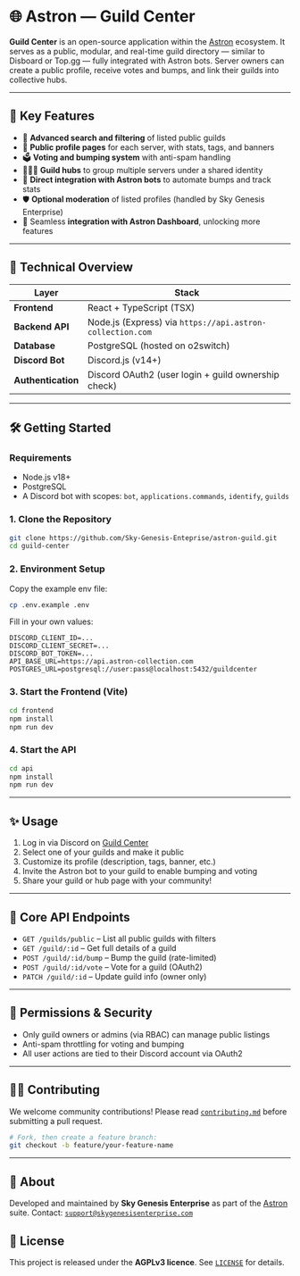 # 🌐 Astron — Guild Center

**Guild Center** is an open-source application within the [Astron](https://astron-collection.com) ecosystem. It serves as a public, modular, and real-time guild directory — similar to Disboard or Top.gg — fully integrated with Astron bots. Server owners can create a public profile, receive votes and bumps, and link their guilds into collective hubs.

---

## 🚀 Key Features

- 🔎 **Advanced search and filtering** of listed public guilds
- 📢 **Public profile pages** for each server, with stats, tags, and banners
- 🗳️ **Voting and bumping system** with anti-spam handling
- 🧑‍🤝‍🧑 **Guild hubs** to group multiple servers under a shared identity
- 🔗 **Direct integration with Astron bots** to automate bumps and track stats
- 🛡️ **Optional moderation** of listed profiles (handled by Sky Genesis Enterprise)
- 🧠 Seamless **integration with Astron Dashboard**, unlocking more features

---

## 🔧 Technical Overview

| Layer | Stack |
|-------|-------|
| **Frontend** | React + TypeScript (TSX) |
| **Backend API** | Node.js (Express) via `https://api.astron-collection.com` |
| **Database** | PostgreSQL (hosted on o2switch) |
| **Discord Bot** | Discord.js (v14+) |
| **Authentication** | Discord OAuth2 (user login + guild ownership check) |

---

## 🛠️ Getting Started

### Requirements

- Node.js v18+
- PostgreSQL
- A Discord bot with scopes: `bot`, `applications.commands`, `identify`, `guilds`

### 1. Clone the Repository

```bash
git clone https://github.com/Sky-Genesis-Enteprise/astron-guild.git
cd guild-center
````

### 2. Environment Setup

Copy the example env file:

```bash
cp .env.example .env
```

Fill in your own values:

```env
DISCORD_CLIENT_ID=...
DISCORD_CLIENT_SECRET=...
DISCORD_BOT_TOKEN=...
API_BASE_URL=https://api.astron-collection.com
POSTGRES_URL=postgresql://user:pass@localhost:5432/guildcenter
```

### 3. Start the Frontend (Vite)

```bash
cd frontend
npm install
npm run dev
```

### 4. Start the API

```bash
cd api
npm install
npm run dev
```

---

## ✨ Usage

1. Log in via Discord on [Guild Center](https://astron-collection.com/guild-center)
2. Select one of your guilds and make it public
3. Customize its profile (description, tags, banner, etc.)
4. Invite the Astron bot to your guild to enable bumping and voting
5. Share your guild or hub page with your community!

---

## 📌 Core API Endpoints

* `GET /guilds/public` – List all public guilds with filters
* `GET /guild/:id` – Get full details of a guild
* `POST /guild/:id/bump` – Bump the guild (rate-limited)
* `POST /guild/:id/vote` – Vote for a guild (OAuth2)
* `PATCH /guild/:id` – Update guild info (owner only)

---

## 🔐 Permissions & Security

* Only guild owners or admins (via RBAC) can manage public listings
* Anti-spam throttling for voting and bumping
* All user actions are tied to their Discord account via OAuth2

---

## 🧑‍💻 Contributing

We welcome community contributions! Please read [`contributing.md`](.github/CONTRIBUTING.md) before submitting a pull request.

```bash
# Fork, then create a feature branch:
git checkout -b feature/your-feature-name
```

---

## 🧠 About

Developed and maintained by **Sky Genesis Enterprise** as part of the [Astron](https://astron-collection.com) suite.
Contact: [`support@skygenesisenterprise.com`](mailto:support@skygenesisenterprise.com)

## 📄 License

This project is released under the **AGPLv3 licence**.
See [`LICENSE`](./LICENSE) for details.